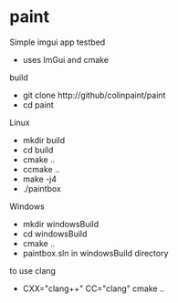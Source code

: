 # paint

Simple imgui app testbed
- uses ImGui and cmake

build
- git clone http://github/colinpaint/paint
- cd paint

Linux
- mkdir build
- cd build
- cmake ..
- ccmake ..
- make -j4
- ./paintbox

Windows
- mkdir windowsBuild
- cd windowsBuild
- cmake ..
- paintbox.sln in windowsBuild directory

to use clang
- CXX="clang++" CC="clang" cmake ..
